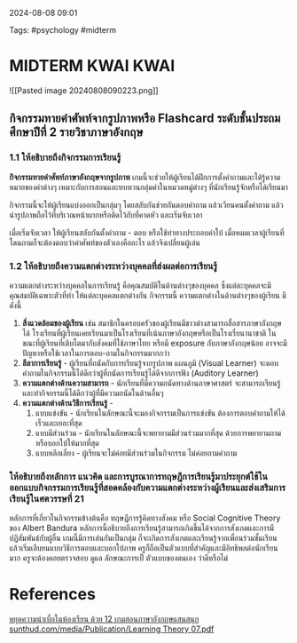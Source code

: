 2024-08-08 09:01

Tags: #psychology #midterm 

# MIDTERM KWAI KWAI
![[Pasted image 20240808090223.png]]
## กิจกรรมทายคำศัพท์จากรูปภาพหรือ Flashcard ระดับชั้นประถมศึกษาปีที่ 2 รายวิชาภาษาอังกฤษ

### 1.1 ให้อธิบายถึงกิจกรรมการเรียนรู้
**กิจกรรมทายคำศัพท์ภาษาอังกฤษจากรูปภาพ** เกมนี้จะช่วยให้ผู้เรียนได้ฝึกการตั้งคำถามและได้รู้ความหมายของคำต่างๆ เหมาะกับการสอนและทบทวนกลุ่มคำในหมวดหมู่ต่างๆ ที่นักเรียนรู้จักหรือได้เรียนมา

กิจกรรมนี้จะให้ผู้เรียนแบ่งออกเป็นกลุ่มๆ โดยสลับกันช่วยกันตอบคำถาม แล้วเวียนคนตั้งคำถาม แล้วนำรูปภาพถือไว้ที่บริเวณหน้าผากหรือติดไว้กับที่คาดหัว และเริ่มจับเวลา

เมื่อเริ่มจับเวลา ให้ผู้เรียนสลับกันตั้งคำถาม - ตอบ หรือใช้ท่าทางประกอบคำใบ้ เมื่อหมดเวลาผู้เรียนที่โดนถามก็จะต้องตอบว่าคำศัพท์ของตัวเองคืออะไร แล้วจึงเปลี่ยนผู้เล่น

### 1.2 ให้อธิบายถึงความแตกต่างระหว่างบุคคลที่ส่งผลต่อการเรียนรู้
ความแตกต่างระหว่างบุคคลในการเรียนรู้ คือคุณสมบัติในด้านต่างๆของบุคคล ซึ่งแต่ละบุคคลจะมีคุณสมบัติเฉพาะตัวที่ทํา ให้แต่ละบุคคลแตกต่างกัน กิจกรรมนี้ ความแตกต่างในด้านต่างๆของผู้เรียน มีดังนี้
1. **สิ่งแวดล้อมของผู้เรียน** เช่น สมาชิกในครอบครัวของผู้เรียนมีชาวต่างสามารถสื่อสารภาษาอังกฤษได้ โรงเรียนที่ผู้เรียนเคยเรียนมาเป็นโรงเรียนที่เน้นภาษาอังกฤษหรือเป็นโรงเรี่ยนานาชาติ ในขณะที่ผู้เรียนที่เติบโตมากับสังคมที่ใช้ภาษาไทย หรือมี exposure กับภาษาอังกฤษน้อย อาจจะมีปัญหาหรือใช้เวลาในการตอบ-ถามในกิจกรรมมากกว่า
2. **ลีลาการเรียนรู้** - ผู้เรียนที่ถนัดกับการเรียนรู้จากรูปภาพ แผนภูมิ (Visual Learner) จะตอบคำถามในกิจกรรมนี้ได้ดีกว่าผู้ที่ถนัดการเรียนรู้ได้ดีจากการฟัง (Auditory Learner)
3. **ความแตกต่างด้านความสามารถ** - นักเรียนที่มีความถนัดทางด้านภาษาศาสตร์ จะสามารถเรียนรู้และทำกิจกรรมนี้ได้ดีกว่าผู้ที่มีความถนัดในด้านอื่นๆ
4. **ความแตกต่างด้านวิธีการเรียนรู้** - 
	1. แบบแข่งขัน - นักเรียนในลักษณะนี้จะมองกิจกรรมเป็นการแข่งขัน ต้องการตอบคำถามให้ได้เร็วและเยอะที่สุด
	2. แบบมีส่วนร่วม - นักเรียนในลักษณะนี้จะพยายามมีส่วนร่วมมากที่สุด ด้วยการพยายามถามหรือบอกใบ้ให้มากที่สุด
	3. แบบหลีกเลี่ยง - ผู้เรียนจะไม่ค่อยมีส่วนร่วมในกิจกรรม ไม่ค่อยถามคำถาม

### ให้อธิบายถึงหลักการ แนวคิด และการบูรณาการทฤษฎีการเรียนรู้มาประยุกต์ใช้ในออกแบบกิจกรรมการเรียนรู้ที่สอดคล้องกับความแตกต่างระหว่างผู้เรียนและส่งเสริมการเรียนรู้ในศตวรรษที่ 21
หลักการที่เกี่ยวในกิจกรรมข้างต้นคือ ทฤษฎีการรู้คิดทางสังคม หรือ Social Cognitive Theory ของ Albert Bandura หลักการนี้อธิบายถึงการเรียนรู้สามารถเกิดขึ้นได้จากการสังเกตและการมีปฏิสัมพันธ์กับผู้อื่น เกมนี้มีการเล่นกันเป็นกลุ่ม ก็จะเกิดการสังเกตและเรียนรู้จากเพื่อนร่วมชั้นเรียน แล้วเริ่มเลีบยนแบบวิธีการตอบและบอกใบ้ภาพ ครูก็ถือเป็นตัวแบบที่สำคัญและมีอิทธิพลต่อนักเรียนมาก ครูจะต้องคอยตรวจสอบ ดูแล ลักษณะการเป็ ตัวแบบของตนเอง ว่าดีหรือไม่

# References
[หยุดความน่าเบื่อในห้องเรียน ด้วย 12 เกมสอนภาษาอังกฤษแสนสนุก](https://speakuplanguagecenter.com/english-games-to-teach-kids/)
[sunthud.com/media/Publication/Learning Theory 07.pdf](https://sunthud.com/media/Publication/Learning%20Theory%2007.pdf)